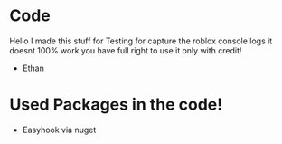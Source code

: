 # Code
Hello I made this stuff for Testing for capture the roblox console logs it doesnt 100% work
you have full right to use it only with credit!

- Ethan

# Used Packages in the code!
- Easyhook via nuget
